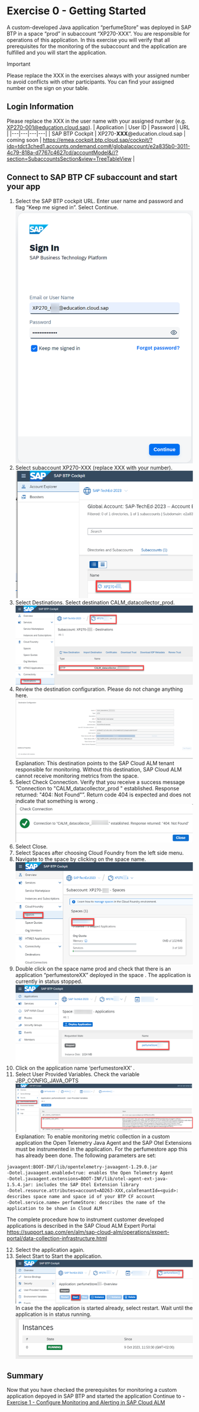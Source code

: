 # Exercise 0 - Getting Started

A custom-developed Java application “perfumeStore” was deployed in SAP BTP in a space “prod” in subaccount “XP270-XXX”. You are responsible for operations of this application.  In this exercise you will verify that all prerequisites for the monitoring of the subaccount and the application are fulfilled and you will start the application.                                       

> [!IMPORTANT]
> Please replace the XXX in the exercises always with your assigned number to avoid conflicts with other participants. You can find your assigned number on the sign on your table.

## Login Information
Please replace the XXX in the user name with your assigned number (e.g. XP270-001@education.cloud.sap).
| Application | User ID | Password | URL |
|---|---|---|---|
| SAP BTP Cockpit | XP270-**XXX**@education.cloud.sap | coming soon | https://emea.cockpit.btp.cloud.sap/cockpit/?idp=tdct3ched1.accounts.ondemand.com#/globalaccount/e2a835b0-3011-4c79-818a-d7767c4627cd/accountModel&//?section=SubaccountsSection&view=TreeTableView |

## Connect to SAP BTP CF subaccount and start your app

1.	Select the SAP  BTP cockpit URL. Enter user name and password and flag “Keep me signed in”. Select Continue.
<br>![](/exercises/ex0/images/001.png)
3.	Select subaccount XP270-XXX (replace XXX with your number).
<br>![](/exercises/ex0/images/002.png)
3.	Select Destinations. Select destination CALM_datacollector_prod.
<br>![](/exercises/ex0/images/003.png)
4.	Review the destination configuration.  Please do not change anything here.
<br>![](/exercises/ex0/images/004.png)
Explanation:
This destination points to the SAP Cloud ALM tenant responsible for monitoring. Without this destination, SAP Cloud ALM cannot receive monitoring metrics from the space.
5. Select Check Connection. Verify that you receive a success message “Connection to "CALM_datacollector_prod " established. Response returned: "404: Not Found"”. Return code 404 is expected and does not indicate that something is wrong .
<br>![](/exercises/ex0/images/005.png)
6. Select Close.
7.	Select Spaces after choosing Cloud Foundry from the left side menu. 
8.	Navigate to  the space by clicking on the space name.
<br>![](/exercises/ex0/images/006.png)
9. Double click on the space name prod and check that there is an application “perfumestoreXX” deployed in the space . The application is currently in status stopped. <br>![](/exercises/ex0/images/007.png)
10.	Click on the application name ‘perfumestoreXX’ .
11.	Select User Provided Variables. Check the variable JBP_CONFIG_JAVA_OPTS
<br>![](/exercises/ex0/images/008.png)
Explanation:
To enable monitoring metric collection in a custom application the Open Telemetry Java Agent and the SAP Otel Extensions must be instrumented in the application. For the perfumestore app this has already been done. The following parameters are set:
``` abap
javaagent:BOOT-INF/lib/opentelemetry-javaagent-1.29.0.jar
-Dotel.javaagent.enabled=true: enables the Open Telemetry Agent
-Dotel.javaagent.extensions=BOOT-INF/lib/otel-agent-ext-java-1.5.4.jar: includes the SAP Otel Extension library
-Dotel.resource.attributes=account=AD263-XXX,calmTenantId=<guid>: describes space name and space id of your BTP CF account
-Dotel.service.name= perfumeStore: describes the name of the application to be shown in Cloud ALM
```
The complete procedure how to instrument customer developed applications is described in the SAP Cloud ALM Expert Portal https://support.sap.com/en/alm/sap-cloud-alm/operations/expert-portal/data-collection-infrastructure.html

12.	Select the application again.
13.	Select Start to Start the application. 
<br>![](/exercises/ex0/images/009.png)
In case the the application is  started already, select restart.
Wait until the application is in status running.
<br>![](/exercises/ex0/images/010.png)
## Summary

Now that you have checked the prerequisites for monitoring a custom application depoyed in SAP BTP and started the application
Continue to - [Exercise 1 - Configure Monitoring and Alerting in SAP Cloud ALM](../ex1/README.md)
